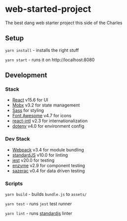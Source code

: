 # web-started-project

The best dang web starter project this side of the Charles

## Setup

`yarn install` - installs the right stuff

`yarn start` - runs it on http://localhost:8080

## Development

### Stack

* [React](https://facebook.github.io/react/) v15.6 for UI
* [Mobx](https://mobx.js.org/) v3.2 for state management
* [Sass](http://sass-lang.com/) for styling
* [Font Awesome](http://fontawesome.io/) v4.7 for icons
* [react-intl](https://github.com/yahoo/react-intl) v2.3 for internationalization
* [dotenv](https://github.com/motdotla/dotenv) v4.0 for environment config

### Dev Stack

* [Webpack](https://webpack.js.org/) v3.4 for module bundling
* [standardJS](https://standardjs.com/) v10.0 for linting
* [jest](https://facebook.github.io/jest/) v20.0 for testing
* [enzyme](http://airbnb.io/enzyme/) v2.9 for component testing
* [sazerac](http://sazeracjs.com/) v0.4 for data driven testing

### Scripts

`yarn build` - builds `bundle.js` to `assets/`

`yarn test` - runs `jest` test runner

`yarn lint` - runs [standardjs](https://standardjs.com/) linter
